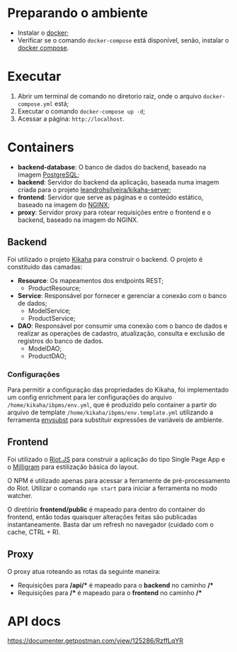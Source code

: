 # Preparando o ambiente

* Instalar o [docker](https://www.docker.com/get-started);
* Verificar se o comando `docker-compose` está disponível, senão, instalar o [docker compose](https://docs.docker.com/compose/install/#prerequisites).

# Executar

1. Abrir um terminal de comando no diretorio raiz, onde o arquivo `docker-compose.yml` está;
2. Executar o comando `docker-compose up -d`;
3. Acessar a página: `http://localhost`.

# Containers

* **backend-database**: O banco de dados do backend, baseado na imagem [PostgreSQL](https://hub.docker.com/_/postgres/);
* **backend**: Servidor do backend da aplicação, baseada numa imagem criada para o projeto [leandrohsilveira/kikaha-server](https://hub.docker.com/r/leandrohsilveira/kikaha-server/);
* **frontend**: Servidor que serve as páginas e o conteúdo estático, baseado na imagem do [NGINX](https://hub.docker.com/_/nginx/);
* **proxy**: Servidor proxy para rotear requisições entre o frontend e o backend, baseado na imagem do NGINX.

## Backend

Foi utilizado o projeto [Kikaha](http://kikaha.io) para construir o backend.
O projeto é constituido das camadas:
* **Resource**: Os mapeamentos dos endpoints REST;
    * ProductResource;
* **Service**: Responsável por fornecer e gerenciar a conexão com o banco de dados;
    * ModelService;
    * ProductService;
* **DAO**: Responsável por consumir uma conexão com o banco de dados e realizar as operações de cadastro, atualização, consulta e exclusão de registros do banco de dados.
    * ModelDAO;
    * ProductDAO;

### Configurações

Para permitir a configuração das propriedades do Kikaha, foi implementado um config enrichment para ler configurações do arquivo `/home/kikaha/ibpms/env.yml`, que é produzido pelo container a partir do arquivo de template `/home/kikaha/ibpms/env.template.yml` utilizando a ferramenta [envsubst](https://www.gnu.org/software/gettext/manual/html_node/envsubst-Invocation.html) para substituir expressões de variáveis de ambiente.

## Frontend

Foi utilizado o [Riot.JS](https://riot.js.org/) para construir a aplicação do tipo Single Page App e o [Milligram](https://milligram.io/) para estilização básica do layout.

O NPM é utilizado apenas para acessar a ferramente de pré-processamento do Riot.
Utilizar o comando `npm start` para iniciar a ferramenta no modo watcher.

O diretório **frontend/public** é mapeado para dentro do container do frontend, então todas quaisquer alterações feitas são publicadas instantaneamente. Basta dar um refresh no navegador (cuidado com o cache, CTRL + R).

## Proxy

O proxy atua roteando as rotas da seguinte maneira:
* Requisições para **/api/\*** é mapeado para o **backend** no caminho **/\***
* Requisições para **/\*** é mapeado para o **frontend** no caminho **/\***

# API docs

https://documenter.getpostman.com/view/125286/RzffLqYR